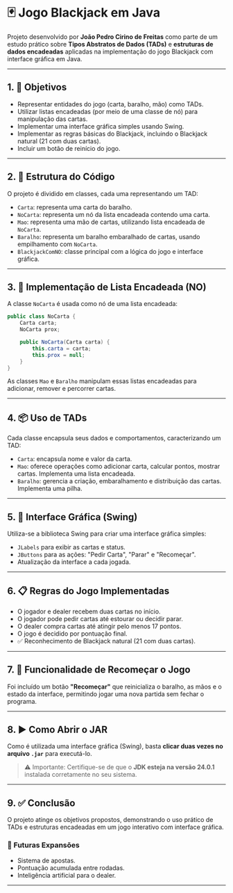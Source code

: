 # 🃏 Jogo Blackjack em Java

Projeto desenvolvido por **João Pedro Cirino de Freitas** como parte de um estudo prático sobre **Tipos Abstratos de Dados (TADs)** e **estruturas de dados encadeadas** aplicadas na implementação do jogo Blackjack com interface gráfica em Java.

---

## 1. 🎯 Objetivos

- Representar entidades do jogo (carta, baralho, mão) como TADs.
- Utilizar listas encadeadas (por meio de uma classe de nó) para manipulação das cartas.
- Implementar uma interface gráfica simples usando Swing.
- Implementar as regras básicas do Blackjack, incluindo o Blackjack natural (21 com duas cartas).
- Incluir um botão de reinício do jogo.

---

## 2. 🧱 Estrutura do Código

O projeto é dividido em classes, cada uma representando um TAD:

- `Carta`: representa uma carta do baralho.
- `NoCarta`: representa um nó da lista encadeada contendo uma carta.
- `Mao`: representa uma mão de cartas, utilizando lista encadeada de `NoCarta`.
- `Baralho`: representa um baralho embaralhado de cartas, usando empilhamento com `NoCarta`.
- `BlackjackComNO`: classe principal com a lógica do jogo e interface gráfica.

---

## 3. 🔗 Implementação de Lista Encadeada (NO)

A classe `NoCarta` é usada como nó de uma lista encadeada:

```java
public class NoCarta {  
    Carta carta;  
    NoCarta prox;  

    public NoCarta(Carta carta) {  
        this.carta = carta;  
        this.prox = null;  
    }  
}
```

As classes `Mao` e `Baralho` manipulam essas listas encadeadas para adicionar, remover e percorrer cartas.

---

## 4. 📦 Uso de TADs

Cada classe encapsula seus dados e comportamentos, caracterizando um TAD:

- `Carta`: encapsula nome e valor da carta.
- `Mao`: oferece operações como adicionar carta, calcular pontos, mostrar cartas. Implementa uma lista encadeada.
- `Baralho`: gerencia a criação, embaralhamento e distribuição das cartas. Implementa uma pilha.

---

## 5. 🎨 Interface Gráfica (Swing)

Utiliza-se a biblioteca Swing para criar uma interface gráfica simples:

- `JLabels` para exibir as cartas e status.
- `JButtons` para as ações: "Pedir Carta", "Parar" e "Recomeçar".
- Atualização da interface a cada jogada.

---

## 6. 📋 Regras do Jogo Implementadas

- O jogador e dealer recebem duas cartas no início.
- O jogador pode pedir cartas até estourar ou decidir parar.
- O dealer compra cartas até atingir pelo menos 17 pontos.
- O jogo é decidido por pontuação final.
- ✅ Reconhecimento de Blackjack natural (21 com duas cartas).

---

## 7. 🔁 Funcionalidade de Recomeçar o Jogo

Foi incluído um botão **"Recomeçar"** que reinicializa o baralho, as mãos e o estado da interface, permitindo jogar uma nova partida sem fechar o programa.

---

## 8. ▶️ Como Abrir o JAR

Como é utilizada uma interface gráfica (Swing), basta **clicar duas vezes no arquivo `.jar`** para executá-lo.

> ⚠️ Importante: Certifique-se de que o **JDK esteja na versão 24.0.1** instalada corretamente no seu sistema.

---

## 9. ✅ Conclusão

O projeto atinge os objetivos propostos, demonstrando o uso prático de TADs e estruturas encadeadas em um jogo interativo com interface gráfica.

### 🔮 Futuras Expansões

- Sistema de apostas.
- Pontuação acumulada entre rodadas.
- Inteligência artificial para o dealer.

---
